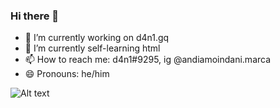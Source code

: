 ### Hi there 👋

- 🔭 I’m currently working on d4n1.gq
- 🌱 I’m currently self-learning html 
- 📫 How to reach me: d4n1#9295, ig @andiamoindani.marca
- 😄 Pronouns: he/him
                                  
![Alt text](https://spotify-recently-played-readme.vercel.app/api?user=ifgr84odxvbcrqqaqf4s37h5d&unique={true|1|on|yes})
